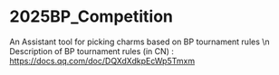 # 2025BP_Competition
An Assistant tool for picking charms based on BP tournament rules \n
Description of BP tournament rules (in CN) : https://docs.qq.com/doc/DQXdXdkpEcWp5Tmxm
